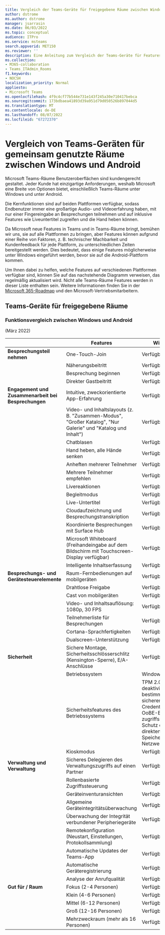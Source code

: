 ```yaml
---
title: Vergleich der Teams-Geräte für freigegebene Räume zwischen Windows und Android
author: dstrome
ms.author: dstrome
manager: jsarrasin
ms.date: 06/03/2022
ms.topic: conceptual
audience: ITPro
ms.service: msteams
search.appverid: MET150
ms.reviewer: ''
description: Eine Anleitung zum Vergleich der Teams-Geräte für Features für gemeinsame Räume zwischen Windows und Android.
ms.collection:
- M365-collaboration
- Teams_ITAdmin_Rooms
f1.keywords:
- NOCSH
localization_priority: Normal
appliesto:
- Microsoft Teams
ms.openlocfilehash: 4f9c4cf77b544e731e143f245a30e710417bebca
ms.sourcegitcommit: 173bdbaea41893d39a951d79d050526b897044d5
ms.translationtype: MT
ms.contentlocale: de-DE
ms.lasthandoff: 08/07/2022
ms.locfileid: "67272370"
---
```

# <a name="teams-devices-for-shared-spaces-feature-comparison-between-windows-and-android"></a>Vergleich von Teams-Geräten für gemeinsam genutzte Räume zwischen Windows und Android 
Microsoft Teams-Räume Benutzeroberflächen sind kundengerecht gestaltet. Jeder Kunde hat einzigartige Anforderungen, weshalb Microsoft eine Breite von Optionen bietet, einschließlich Teams-Räume unter Windows und unter Android. 

Die Kernfunktionen sind auf beiden Plattformen verfügbar, sodass Endbenutzer immer eine großartige Audio- und Videoerfahrung haben, mit nur einer Fingereingabe an Besprechungen teilnehmen und auf inklusive Features wie Liveuntertitel zugreifen und die Hand heben können. 

Da Microsoft neue Features in Teams und in Teams-Räume bringt, bemühen wir uns, sie auf alle Plattformen zu bringen, aber Features können aufgrund einer Reihe von Faktoren, z. B. technischer Machbarkeit und Kundenfeedback für jede Plattform, zu unterschiedlichen Zeiten bereitgestellt werden. Dies bedeutet, dass einige Features möglicherweise unter Windows eingeführt werden, bevor sie auf die Android-Plattform kommen. 

Um Ihnen dabei zu helfen, welche Features auf verschiedenen Plattformen verfügbar sind, können Sie auf das nachstehende Diagramm verweisen, das regelmäßig aktualisiert wird. Nicht alle Teams-Räume Features werden in dieser Liste enthalten sein. Weitere Informationen finden Sie in der [Microsoft 365-Roadmap](https://www.microsoft.com/en-us/microsoft-365/roadmap) und den Microsoft-Vertriebsmitarbeitern.    

## <a name="teams-devices-for-shared-spaces"></a>Teams-Geräte für freigegebene Räume
### <a name="feature-comparison-between-windows-and-android"></a>Funktionsvergleich zwischen Windows und Android
(März 2022) 

| &ensp; | Features |Windows|Android|
|-----------------------|---------|--------|--------|
|**Besprechungsteil nehmen**|One-Touch-Join |Verfügbar  |Verfügbar |
||Näherungsbeitritt |Verfügbar  |Verfügbar |
||Besprechung beginnen |Verfügbar  |Verfügbar |
||Direkter Gastbeitritt |Verfügbar  |Verfügbar |
|**Engagement und Zusammenarbeit bei Besprechungen**|Intuitive, zweckorientierte App-Erfahrung |Verfügbar  |Verfügbar |
||Video- und Inhaltslayouts (z. B. "Zusammen-Modus", "Großer Katalog", "Nur Galerie" und "Katalog und Inhalt") |Verfügbar  |Verfügbar |
||Chatblasen|Verfügbar |In Kürze verfügbar |
||Hand heben, alle Hände senken |Verfügbar  |Verfügbar |
||Anheften mehrerer Teilnehmer |Verfügbar  |In Kürze verfügbar |
||Mehrere Teilnehmer empfehlen |Verfügbar |Verfügbar |
||Livereaktionen |Verfügbar  |Verfügbar |
||Begleitmodus |Verfügbar |Verfügbar |
||Live-Untertitel |Verfügbar  |Verfügbar |
||Cloudaufzeichnung und Besprechungstranskription |Verfügbar  |Verfügbar |
||Koordinierte Besprechungen mit Surface Hub |Verfügbar |Nicht verfügbar |
||Microsoft Whiteboard (Freihandeingabe auf dem Bildschirm mit Touchscreen-Display verfügbar) |Verfügbar  |Verfügbar |
||Intelligente Inhaltserfassung |Verfügbar  |In Kürze verfügbar |
|**Besprechungs- und Gerätesteuerelemente**|Raum-Fernbedienungen auf mobilgeräten |Verfügbar  |Verfügbar |
||Drahtlose Freigabe |Verfügbar  |Verfügbar |
||Cast von mobilgeräten |Verfügbar  |Verfügbar |
||Video- und Inhaltsauflösung: 1080p, 30 FPS |Verfügbar  |Verfügbar |
||Teilnehmerliste für Besprechungen |Verfügbar  |Verfügbar |
||Cortana-Sprachfertigkeiten |Verfügbar  |In Kürze verfügbar |
||Dualscreen-Unterstützung |Verfügbar  |Verfügbar |
|**Sicherheit**|Sichere Montage, Sicherheitsschlösserschlitz (Kensington-Sperre), E/A-Anschlüsse |Verfügbar  |Verfügbar |
||Betriebssystem |Windows 10  |Android 8.1+ |
||Sicherheitsfeatures des Betriebssystems |TPM 2.0, deaktivieren Sie bestimmte Ports, sicheren Start, Credential Guard, OoBE-Einstellung zugriffssteuerung, Schutz des direkten Speicherzugriffs, Netzwerksicherheit |Vollständige Android-Datenträgerverschlüsselung, OEM-spezifische Features |
||Kioskmodus |Verfügbar  |Verfügbar |
|**Verwaltung und Verwaltung**|Sicheres Delegieren des Verwaltungszugriffs auf einen Partner |Verfügbar  |Verfügbar |
||Rollenbasierte Zugriffssteuerung |Verfügbar  |Verfügbar |
||Geräteinventuransichten |Verfügbar  |Verfügbar |
||Allgemeine Geräteintegritätsüberwachung |Verfügbar  |Verfügbar |
||Überwachung der Integrität verbundener Peripheriegeräte |Verfügbar  |In Kürze verfügbar |
||Remotekonfiguration (Neustart, Einstellungen, Protokollsammlung) |Verfügbar  |Verfügbar |
||Automatische Updates der Teams-App |Verfügbar  |Verfügbar |
||Automatische Geräteregistrierung |Verfügbar |Verfügbar |
||Analyse der Anrufqualität |Verfügbar  |Verfügbar |
|**Gut für / Raum**|Fokus (2-4 Personen) |Verfügbar  |Verfügbar |
||Klein (4-6 Personen) |Verfügbar  |Verfügbar |
||Mittel (6-12 Personen) |Verfügbar  |Verfügbar |
||Groß (12-16 Personen) |Verfügbar  |Verfügbar |
||Mehrzweckraum (mehr als 16 Personen) |Verfügbar  |Nicht verfügbar |

